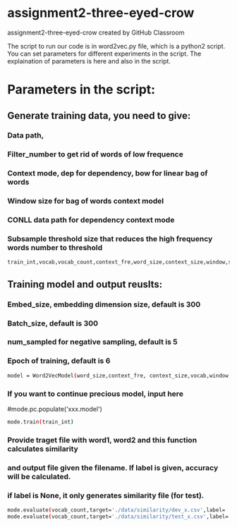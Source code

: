 # assignment2-three-eyed-crow
assignment2-three-eyed-crow created by GitHub Classroom

The script to run our code is in word2vec.py file, which is a python2 script. You can set parameters for different experiments in the script. The explaination of parameters is here and also in the script.

# Parameters in the script:

## Generate training data, you need to give:
### Data path, 
### Filter_number to get rid of words of low frequence
### Context mode, dep for dependency, bow for linear bag of words
### Window size for bag of words context model
### CONLL data path for dependency context mode
### Subsample threshold size that reduces the high frequency words number to threshold

```sh   
train_int,vocab,vocab_count,context_fre,word_size,context_size,window,subsample_n = load_train_data(data_path='./data/training/training-data.1m',filter_number=10,mode='bow',window=2,Conll='./data/training/training-data.1m.conll',subsample_n=2000)
```


## Training model and output reuslts:
### Embed_size, embedding dimension size, default is 300
### Batch_size, default is 300
### num_sampled for negative sampling, default is 5
### Epoch of training, default is 6

```sh    
model = Word2VecModel(word_size,context_fre, context_size,vocab,window,subsample_n=2000,mode='bow',embed_size=300, batch_size=300,num_sampled=5, epoch=6)
```
### If you want to continue precious model, input here
#mode.pc.populate('xxx.model')
```sh 
mode.train(train_int)
```

### Provide traget file with word1, word2 and this function calculates similarity
### and output file given the filename. If label is given, accuracy will be calculated.
### if label is None, it only generates similarity file (for test).

```sh    
mode.evaluate(vocab_count,target='./data/similarity/dev_x.csv',label= './data/similarity/dev_y.csv',filename = 'prediction_dev.csv')
mode.evaluate(vocab_count,target='./data/similarity/test_x.csv',label= None,filename = 'test_y.csv')
```
